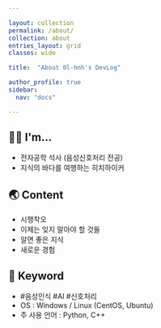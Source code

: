```yaml
---

layout: collection
permalink: /about/
collection: about
entries_layout: grid
classes: wide

title:  "About 0l-hnh's DevLog"

author_profile: true
sidebar:
  nav: "docs"

---
```


## 👩‍🚀 I'm...
* 전자공학 석사 (음성신호처리 전공)  
* 지식의 바다를 여행하는 히치하이커  

## 🌏 Content
* 시행착오
* 이제는 잊지 말아야 할 것들  
* 알면 좋은 지식  
* 새로운 경험  

## 🚀 Keyword
* #음성인식 #AI #신호처리  
* OS : Windows / Linux (CentOS, Ubuntu)  
* 주 사용 언어 : Python, C++  